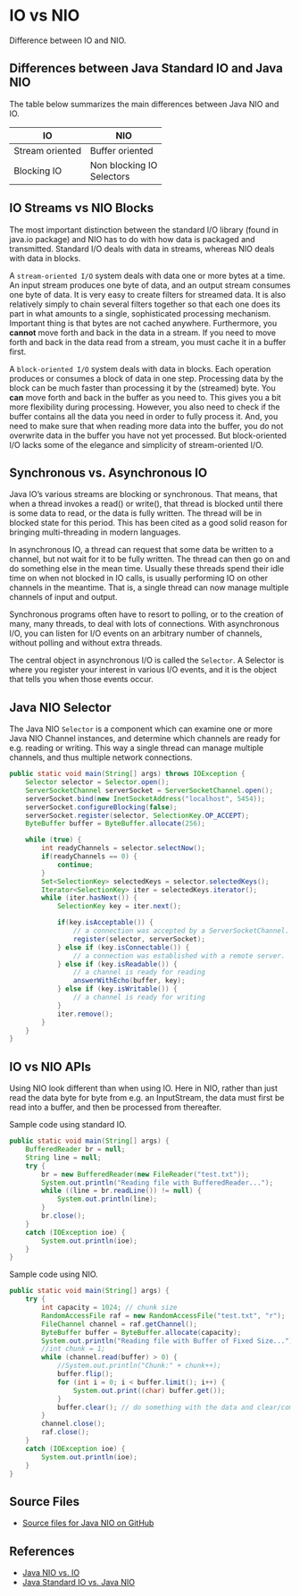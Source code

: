 # IO vs NIO

Difference between IO and NIO.

## Differences between Java Standard IO and Java NIO

The table below summarizes the main differences between Java NIO and IO.

|  IO  | NIO   |
| ------------ | ------------ |
| Stream oriented  | Buffer oriented  |
| Blocking IO  | Non blocking IO <br/>Selectors  |

## IO Streams vs NIO Blocks

The most important distinction between the standard I/O library (found in java.io package) and NIO has to do with how data is packaged and transmitted. Standard I/O deals with data in streams, whereas NIO deals with data in blocks.

A `stream-oriented I/O` system deals with data one or more bytes at a time. An input stream produces one byte of data, and an output stream consumes one byte of data. It is very easy to create filters for streamed data. It is also relatively simply to chain several filters together so that each one does its part in what amounts to a single, sophisticated processing mechanism. Important thing is that bytes are not cached anywhere. Furthermore, you **cannot** move forth and back in the data in a stream. If you need to move forth and back in the data read from a stream, you must cache it in a buffer first.

A `block-oriented I/O` system deals with data in blocks. Each operation produces or consumes a block of data in one step. Processing data by the block can be much faster than processing it by the (streamed) byte. You **can** move forth and back in the buffer as you need to. This gives you a bit more flexibility during processing. However, you also need to check if the buffer contains all the data you need in order to fully process it. And, you need to make sure that when reading more data into the buffer, you do not overwrite data in the buffer you have not yet processed. But block-oriented I/O lacks some of the elegance and simplicity of stream-oriented I/O.

## Synchronous vs. Asynchronous IO

Java IO’s various streams are blocking or synchronous. That means, that when a thread invokes a read() or write(), that thread is blocked until there is some data to read, or the data is fully written. The thread will be in blocked state for this period. This has been cited as a good solid reason for bringing multi-threading in modern languages.

In asynchronous IO, a thread can request that some data be written to a channel, but not wait for it to be fully written. The thread can then go on and do something else in the mean time. Usually these threads spend their idle time on when not blocked in IO calls, is usually performing IO on other channels in the meantime. That is, a single thread can now manage multiple channels of input and output.

Synchronous programs often have to resort to polling, or to the creation of many, many threads, to deal with lots of connections. With asynchronous I/O, you can listen for I/O events on an arbitrary number of channels, without polling and without extra threads.

The central object in asynchronous I/O is called the `Selector`. A Selector is where you register your interest in various I/O events, and it is the object that tells you when those events occur.

## Java NIO Selector

The Java NIO `Selector` is a component which can examine one or more Java NIO Channel instances, and determine which channels are ready for e.g. reading or writing. This way a single thread can manage multiple channels, and thus multiple network connections.

```java
public static void main(String[] args) throws IOException {
    Selector selector = Selector.open();
    ServerSocketChannel serverSocket = ServerSocketChannel.open();
    serverSocket.bind(new InetSocketAddress("localhost", 5454));
    serverSocket.configureBlocking(false);
    serverSocket.register(selector, SelectionKey.OP_ACCEPT);
    ByteBuffer buffer = ByteBuffer.allocate(256);

    while (true) {
        int readyChannels = selector.selectNow();
        if(readyChannels == 0) {
            continue;
        }
        Set<SelectionKey> selectedKeys = selector.selectedKeys();
        Iterator<SelectionKey> iter = selectedKeys.iterator();
        while (iter.hasNext()) {
            SelectionKey key = iter.next();

            if(key.isAcceptable()) {
                // a connection was accepted by a ServerSocketChannel.
                register(selector, serverSocket);
            } else if (key.isConnectable()) {
                // a connection was established with a remote server.
            } else if (key.isReadable()) {
                // a channel is ready for reading
                answerWithEcho(buffer, key);
            } else if (key.isWritable()) {
                // a channel is ready for writing
            }
            iter.remove();
        }
    }
}
```

## IO vs NIO APIs

Using NIO look different than when using IO. Here in NIO, rather than just read the data byte for byte from e.g. an InputStream, the data must first be read into a buffer, and then be processed from thereafter.

Sample code using standard IO.

```java
public static void main(String[] args) {
    BufferedReader br = null;
    String line = null;
    try {
        br = new BufferedReader(new FileReader("test.txt"));
        System.out.println("Reading file with BufferedReader...");
        while ((line = br.readLine()) != null) {
            System.out.println(line);
        }
        br.close();
    }
    catch (IOException ioe) {
        System.out.println(ioe);
    }
}
```

Sample code using NIO.

```java
public static void main(String[] args) {
    try {
        int capacity = 1024; // chunk size
        RandomAccessFile raf = new RandomAccessFile("test.txt", "r");
        FileChannel channel = raf.getChannel();
        ByteBuffer buffer = ByteBuffer.allocate(capacity);
        System.out.println("Reading file with Buffer of Fixed Size...");
        //int chunk = 1;
        while (channel.read(buffer) > 0) {
            //System.out.println("Chunk:" + chunk++);
            buffer.flip();
            for (int i = 0; i < buffer.limit(); i++) {
                System.out.print((char) buffer.get());
            }
            buffer.clear(); // do something with the data and clear/compact it.
        }
        channel.close();
        raf.close();
    }
    catch (IOException ioe) {
        System.out.println(ioe);
    }
}
```

## Source Files

* [Source files for Java NIO on GitHub](https://github.com/jojozhuang/java-programming/tree/master/java-core-nio)

## References

* [Java NIO vs. IO](http://tutorials.jenkov.com/java-nio/nio-vs-io.html)
* [Java Standard IO vs. Java NIO](https://howtodoinjava.com/java/io/difference-between-standard-io-and-nio/)
